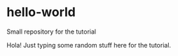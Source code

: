 # hello-world
Small repository for the tutorial

Hola! Just typing some random stuff here for the tutorial.
